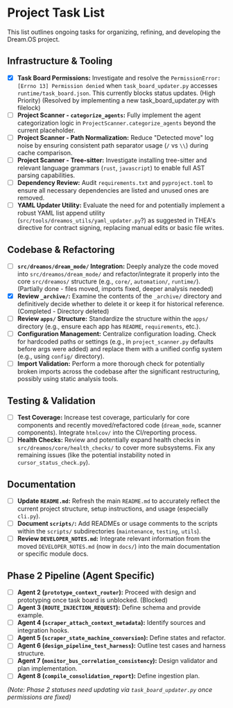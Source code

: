 # Project Task List

This list outlines ongoing tasks for organizing, refining, and developing the
Dream.OS project.

## Infrastructure & Tooling

- [x] **Task Board Permissions:** Investigate and resolve the      `PermissionError: [Errno 13] Permission denied` when      `task_board_updater.py` accesses `runtime/task_board.json`. This currently      blocks status updates. (High Priority) (Resolved by implementing a new task_board_updater.py with filelock)
- [ ] **Project Scanner - `categorize_agents`:** Fully implement the agent
      categorization logic in `ProjectScanner.categorize_agents` beyond the
      current placeholder.
- [ ] **Project Scanner - Path Normalization:** Reduce "Detected move" log noise
      by ensuring consistent path separator usage (`/` vs `\\`) during cache
      comparison.
- [ ] **Project Scanner - Tree-sitter:** Investigate installing tree-sitter and
      relevant language grammars (`rust`, `javascript`) to enable full AST
      parsing capabilities.
- [ ] **Dependency Review:** Audit `requirements.txt` and `pyproject.toml` to
      ensure all necessary dependencies are listed and unused ones are removed.
- [ ] **YAML Updater Utility:** Evaluate the need for and potentially implement
      a robust YAML list append utility
      (`src/tools/dreamos_utils/yaml_updater.py`?) as suggested in THEA's
      directive for contract signing, replacing manual edits or basic file
      writes.

## Codebase & Refactoring

- [ ] **`src/dreamos/dream_mode/` Integration:** Deeply analyze the code moved
      into `src/dreamos/dream_mode/` and refactor/integrate it properly into the
      core `src/dreamos/` structure (e.g., `core/`, `automation/`, `runtime/`).
      (Partially done - files moved, imports fixed, deeper analysis needed)
- [x] **Review `_archive/`:** Examine the contents of the `_archive/` directory
      and definitively decide whether to delete it or keep it for historical
      reference. (Completed - Directory deleted)
- [ ] **Review `apps/` Structure:** Standardize the structure within the `apps/`
      directory (e.g., ensure each app has `README`, `requirements`, etc.).
- [ ] **Configuration Management:** Centralize configuration loading. Check for
      hardcoded paths or settings (e.g., in `project_scanner.py` defaults before
      args were added) and replace them with a unified config system (e.g.,
      using `config/` directory).
- [ ] **Import Validation:** Perform a more thorough check for potentially
      broken imports across the codebase after the significant restructuring,
      possibly using static analysis tools.

## Testing & Validation

- [ ] **Test Coverage:** Increase test coverage, particularly for core
      components and recently moved/refactored code (`dream_mode`, scanner
      components). Integrate `htmlcov/` into the CI/reporting process.
- [ ] **Health Checks:** Review and potentially expand health checks in
      `src/dreamos/core/health_checks/` to cover more subsystems. Fix any
      remaining issues (like the potential instability noted in
      `cursor_status_check.py`).

## Documentation

- [ ] **Update `README.md`:** Refresh the main `README.md` to accurately reflect
      the current project structure, setup instructions, and usage (especially
      `cli.py`).
- [ ] **Document `scripts/`:** Add READMEs or usage comments to the scripts
      within the `scripts/` subdirectories (`maintenance`, `testing`, `utils`).
- [ ] **Review `DEVELOPER_NOTES.md`:** Integrate relevant information from the
      moved `DEVELOPER_NOTES.md` (now in `docs/`) into the main documentation or
      specific module docs.

## Phase 2 Pipeline (Agent Specific)

- [ ] **Agent 2 (`prototype_context_router`):** Proceed with design and
      prototyping once task board is unblocked. (Blocked)
- [ ] **Agent 3 (`ROUTE_INJECTION_REQUEST`):** Define schema and provide
      example.
- [ ] **Agent 4 (`scraper_attach_context_metadata`):** Identify sources and
      integration hooks.
- [ ] **Agent 5 (`scraper_state_machine_conversion`):** Define states and
      refactor.
- [ ] **Agent 6 (`design_pipeline_test_harness`):** Outline test cases and
      harness structure.
- [ ] **Agent 7 (`monitor_bus_correlation_consistency`):** Design validator and
      plan implementation.
- [ ] **Agent 8 (`compile_consolidation_report`):** Define ingestion plan.

_(Note: Phase 2 statuses need updating via `task_board_updater.py` once
permissions are fixed)_

